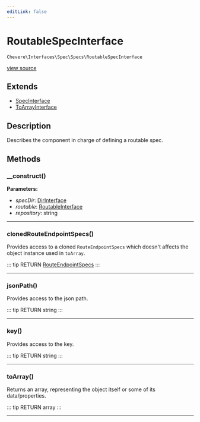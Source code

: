 ```yaml
---
editLink: false
---
```


# RoutableSpecInterface

`Chevere\Interfaces\Spec\Specs\RoutableSpecInterface`

[view source](https://github.com/chevere/chevere/blob/master/src/Chevere/Interfaces/Spec/Specs/RoutableSpecInterface.php)

## Extends

- [SpecInterface](../SpecInterface.md)
- [ToArrayInterface](../../Common/ToArrayInterface.md)

## Description

Describes the component in charge of defining a routable spec.

## Methods

### __construct()

**Parameters:**

- *specDir*: [DirInterface](../../Filesystem/DirInterface.md)
- *routable*: [RoutableInterface](../../Router/RoutableInterface.md)
- *repository*: string

---

### clonedRouteEndpointSpecs()

Provides access to a cloned `RouteEndpointSpecs` which doesn't affects the object instance used in `toArray`.

::: tip RETURN
[RouteEndpointSpecs](../../../Components/Spec/Specs/RouteEndpointSpecs.md)
:::

---

### jsonPath()

Provides access to the json path.

::: tip RETURN
string
:::

---

### key()

Provides access to the key.

::: tip RETURN
string
:::

---

### toArray()

Returns an array, representing the object itself or some of its data/properties.

::: tip RETURN
array
:::

---
